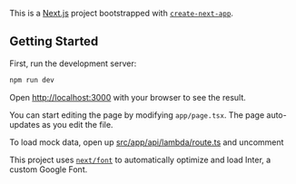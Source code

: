 This is a [Next.js](https://nextjs.org/) project bootstrapped with [`create-next-app`](https://github.com/vercel/next.js/tree/canary/packages/create-next-app).

## Getting Started

First, run the development server:

```bash
npm run dev
```

Open [http://localhost:3000](http://localhost:3000) with your browser to see the result.

You can start editing the page by modifying `app/page.tsx`. The page auto-updates as you edit the file.

To load mock data, open up [src/app/api/lambda/route.ts](src/app/api/lambda/route.ts) and
uncomment 

This project uses [`next/font`](https://nextjs.org/docs/basic-features/font-optimization) to automatically optimize and load Inter, a custom Google Font.
